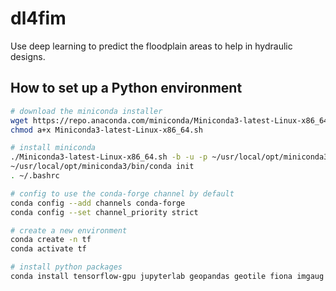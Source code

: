 # dl4fim
Use deep learning to predict the floodplain areas to help in hydraulic designs.

## How to set up a Python environment

```bash
# download the miniconda installer
wget https://repo.anaconda.com/miniconda/Miniconda3-latest-Linux-x86_64.sh
chmod a+x Miniconda3-latest-Linux-x86_64.sh

# install miniconda
./Miniconda3-latest-Linux-x86_64.sh -b -u -p ~/usr/local/opt/miniconda3
~/usr/local/opt/miniconda3/bin/conda init
. ~/.bashrc

# config to use the conda-forge channel by default
conda config --add channels conda-forge
conda config --set channel_priority strict

# create a new environment
conda create -n tf
conda activate tf

# install python packages
conda install tensorflow-gpu jupyterlab geopandas geotile fiona imgaug
```
